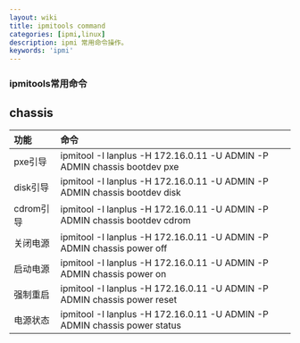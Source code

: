 ```yaml
---
layout: wiki
title: ipmitools command
categories: [ipmi,linux]
description: ipmi 常用命令操作。
keywords: 'ipmi'
---
```


### ipmitools常用命令

## chassis
| 功能                      | 命令                                |
|:--------------------------|:--------------------------------------|
| pxe引导                   | ipmitool -I lanplus -H 172.16.0.11 -U ADMIN -P ADMIN chassis bootdev pxe|
| disk引导                  | ipmitool -I lanplus -H 172.16.0.11 -U ADMIN -P ADMIN chassis bootdev disk                          |
| cdrom引导                  | ipmitool -I lanplus -H 172.16.0.11 -U ADMIN -P ADMIN chassis bootdev cdrom                          |
| 关闭电源                  | ipmitool -I lanplus -H 172.16.0.11 -U ADMIN -P ADMIN chassis power off                          |
| 启动电源                  | ipmitool -I lanplus -H 172.16.0.11 -U ADMIN -P ADMIN chassis power on                          |
| 强制重启                  | ipmitool -I lanplus -H 172.16.0.11 -U ADMIN -P ADMIN chassis power reset                          |
| 电源状态                  | ipmitool -I lanplus -H 172.16.0.11 -U ADMIN -P ADMIN chassis power status                          |
